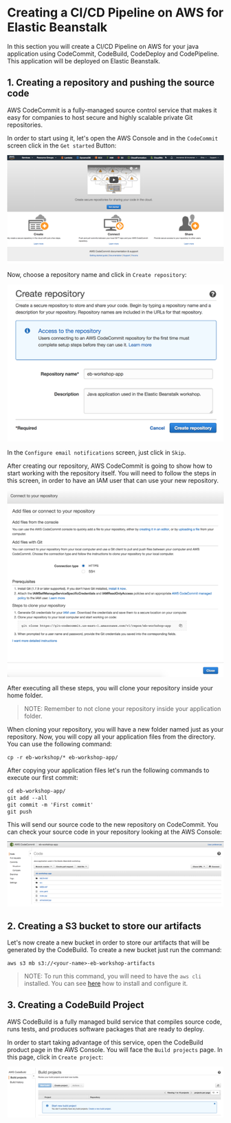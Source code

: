 # Creating a CI/CD Pipeline on AWS for Elastic Beanstalk

In this section you will create a CI/CD Pipeline on AWS for your java application using CodeCommit, CodeBuild, CodeDeploy and CodePipeline. This application will be deployed on Elastic Beanstalk.


## 1. Creating a repository and pushing the source code

AWS CodeCommit is a fully-managed source control service that makes it easy for companies to host secure and highly scalable private Git repositories.

In order to start using it, let's open the AWS Console and in the `CodeCommit` screen click in the `Get started` Button:

![code-commit-gettingstarted](https://github.com/bemer/aws-eb-workshop/blob/master/05-ContinuousIntegration/images/ccgetstarted.png)

Now, choose a repository name and click in `Create repository`:

![create-repository](https://github.com/bemer/aws-eb-workshop/blob/master/05-ContinuousIntegration/images/create-repository.png)

In the `Configure email notifications` screen, just click in `Skip`.

After creating our repository, AWS CodeCommit is going to show how to start working with the repository itself. You will need to follow the steps in this screen, in order to have an IAM user that can use your new repository.

![code-commit-instructions](https://github.com/bemer/aws-eb-workshop/blob/master/05-ContinuousIntegration/images/code-commit-instructions.png)

After executing all these steps, you will clone your repository inside your home folder.

>NOTE: Remember to not clone your repository inside your application folder.

When cloning your repository, you will have a new folder named just as your repository. Now, you will copy all your application files from the directory. You can use the following command:

    cp -r eb-workshop/* eb-workshop-app/

After copying your application files let's run the following commands to execute our first commit:

    cd eb-workshop-app/
    git add --all
    git commit -m 'First commit'
    git push

This will send our source code to the new repository on CodeCommit.
You can check your source code in your repository looking at the AWS Console:

![checking-commit](https://github.com/bemer/aws-eb-workshop/blob/master/05-ContinuousIntegration/images/checking-commit.png)

## 2. Creating a S3 bucket to store our artifacts

Let's now create a new bucket in order to store our artifacts that will be generated by the CodeBuild. To create a new bucket just run the command:

    aws s3 mb s3://<your-name>-eb-workshop-artifacts

>NOTE: To run this command, you will need to have the `aws cli` installed. You can see [here](https://github.com/bemer/aws-eb-workshop/tree/master/01-SetupEnvironment#install-aws-cli) how to install and configure it.


## 3. Creating a CodeBuild Project

AWS CodeBuild is a fully managed build service that compiles source code, runs tests, and produces software packages that are ready to deploy.

In order to start taking advantage of this service, open the CodeBuild product page in the AWS Console. You will face the `Build projects` page. In this page, click in `Create project`:

![create-project](https://github.com/bemer/aws-eb-workshop/blob/master/05-ContinuousIntegration/images/create-project.png)

